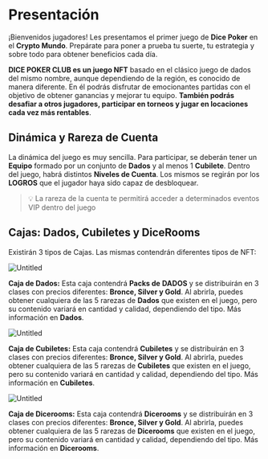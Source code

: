 # Presentación

¡Bienvenidos jugadores! Les presentamos el primer juego de **Dice Poker** en el **Crypto Mundo**. Prepárate para poner a prueba tu suerte, tu estrategia y sobre todo para obtener beneficios cada día.

**DICE POKER CLUB es un juego NFT** basado en el clásico juego de dados del mismo nombre, aunque dependiendo de la región, es conocido de manera diferente. En él podrás disfrutar de emocionantes partidas con el objetivo de obtener ganancias y mejorar tu equipo. **También podrás desafiar a otros jugadores, participar en torneos y jugar en locaciones cada vez más rentables**.

## **Dinámica y Rareza de Cuenta**

La dinámica del juego es muy sencilla. Para participar, se deberán tener un **Equipo** formado por un conjunto de **Dados** y al menos 1 **Cubilete**. Dentro del juego, habrá distintos **Niveles de Cuenta**. Los mismos se regirán por los **LOGROS** que el jugador haya sido capaz de desbloquear.

> 💡 La rareza de la cuenta te permitirá acceder a determinados eventos VIP dentro del juego

## **Cajas: Dados, Cubiletes y DiceRooms**

Existirán 3 tipos de Cajas. Las mismas contendrán diferentes tipos de NFT:

![Untitled](https://s3-us-west-2.amazonaws.com/secure.notion-static.com/de2ca784-50b3-4b96-bc6e-9d8a1d030764/Untitled.png)

**Caja de Dados:** Esta caja contendrá **Packs de** **DADOS** y se distribuirán en 3 clases con precios diferentes: **Bronce, Silver y Gold**. Al abrirla, puedes obtener cualquiera de las 5 rarezas de **Dados** que existen en el juego, pero su contenido variará en cantidad y calidad, dependiendo del tipo. Más información en **Dados**.

![Untitled](https://s3-us-west-2.amazonaws.com/secure.notion-static.com/de2ca784-50b3-4b96-bc6e-9d8a1d030764/Untitled.png)

**Caja de Cubiletes:** Esta caja contendrá **Cubiletes** y se distribuirán en 3 clases con precios diferentes: **Bronce, Silver y Gold**. Al abrirla, puedes obtener cualquiera de las 5 rarezas de **Cubiletes** que existen en el juego, pero su contenido variará en cantidad y calidad, dependiendo del tipo. Más información en **Cubiletes**.

![Untitled](https://s3-us-west-2.amazonaws.com/secure.notion-static.com/de2ca784-50b3-4b96-bc6e-9d8a1d030764/Untitled.png)

**Caja de Dicerooms:** Esta caja contendrá **Dicerooms** y se distribuirán en 3 clases con precios diferentes: **Bronce, Silver y Gold**. Al abrirla, puedes obtener cualquiera de las 5 rarezas de **Dicerooms** que existen en el juego, pero su contenido variará en cantidad y calidad, dependiendo del tipo. Más información en **Dicerooms**.
